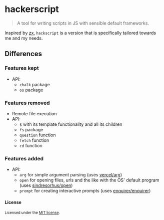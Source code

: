 # hackerscript

> A tool for writing scripts in JS with sensible default frameworks.

Inspired by [zx](https://github.com/google/zx), `hackscript` is a version that is specifically tailored towards me and my needs.

## Differences

### Features kept

- API:
  - `chalk` package
  - `os` package

### Features removed

- Remote file execution
- API:
  - `$` with its template functionality and all its children
  - `fs` package
  - `question` function
  - `fetch` function
  - `cd` function

### Features added

- API:
  - `arg` for simple argument parsing (uses [vercel/arg](https://github.com/vercel/arg))
  - `open` for opening files, urls and the like with the OS' default program (uses [sindresorhus/open](https://github.com/sindresorhus/open))
  - `prompt` for creating interactive prompts (uses [enquirer/enquirer](https://github.com/enquirer/enquirer))

#### License

<!-- markdownlint-disable-next-line MD033 -->
<sup>
<!-- markdownlint-disable-next-line MD033 -->
Licensed under the <a href="license-mit">MIT license</a>.
</sup>
